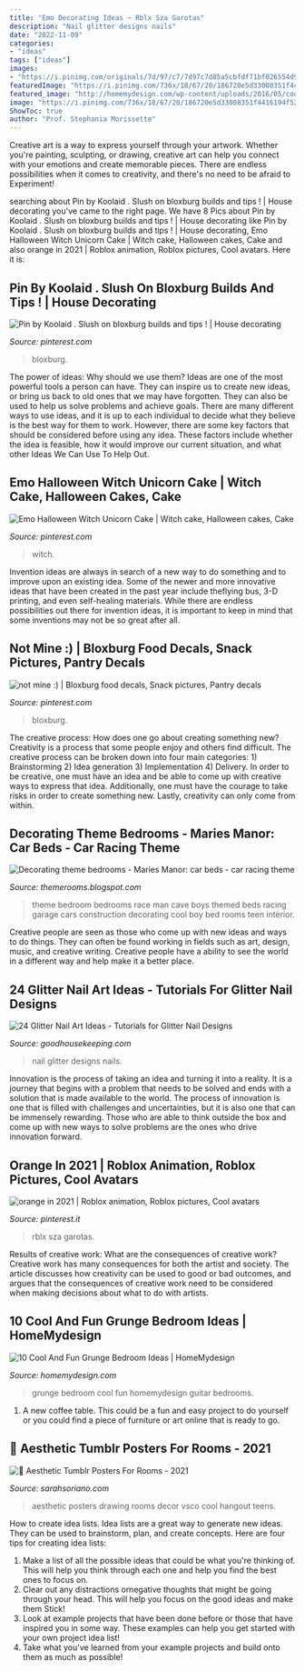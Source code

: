 ```yaml
---
title: "Emo Decorating Ideas ~ Rblx Sza Garotas"
description: "Nail glitter designs nails"
date: "2022-11-09"
categories:
- "ideas"
tags: ["ideas"]
images:
- "https://i.pinimg.com/originals/7d/97/c7/7d97c7d85a5cbfdf71bf026554d97ca1.jpg"
featuredImage: "https://i.pinimg.com/736x/18/67/20/186720e5d33008351f4416194f52ccb7.jpg"
featured_image: "http://homemydesign.com/wp-content/uploads/2016/05/cool-grunge-bedroom-with-guitar-ideas.jpg"
image: "https://i.pinimg.com/736x/18/67/20/186720e5d33008351f4416194f52ccb7.jpg"
ShowToc: true
author: "Prof. Stephania Morissette"
---
```



Creative art is a way to express yourself through your artwork. Whether you're painting, sculpting, or drawing, creative art can help you connect with your emotions and create memorable pieces. There are endless possibilities when it comes to creativity, and there's no need to be afraid to Experiment!

	

		
searching about Pin by Koolaid . Slush on bloxburg builds and tips ! | House decorating you've came to the right page. We have 8 Pics about Pin by Koolaid . Slush on bloxburg builds and tips ! | House decorating like Pin by Koolaid . Slush on bloxburg builds and tips ! | House decorating, Emo Halloween Witch Unicorn Cake | Witch cake, Halloween cakes, Cake and also orange in 2021 | Roblox animation, Roblox pictures, Cool avatars. Here it is:
		
    
## Pin By Koolaid . Slush On Bloxburg Builds And Tips ! | House Decorating

<img loading=lazy src="https://i.pinimg.com/736x/41/b1/d9/41b1d9a55948da60db04c92696afd672.jpg" onerror="this.onerror=null;this.src='https://tse2.mm.bing.net/th?id=OIP.ctfU6xleiWgDGFUKzIv-mgHaFG&amp;pid=15.1';" alt="Pin by Koolaid . Slush on bloxburg builds and tips ! | House decorating">

_Source: pinterest.com_

>bloxburg. 

	

The power of ideas: Why should we use them?
Ideas are one of the most powerful tools a person can have. They can inspire us to create new ideas, or bring us back to old ones that we may have forgotten. They can also be used to help us solve problems and achieve goals. There are many different ways to use ideas, and it is up to each individual to decide what they believe is the best way for them to work. However, there are some key factors that should be considered before using any idea. These factors include whether the idea is feasible, how it would improve our current situation, and what other Ideas We Can Use To Help Out.

    
## Emo Halloween Witch Unicorn Cake | Witch Cake, Halloween Cakes, Cake

<img loading=lazy src="https://i.pinimg.com/originals/43/c1/f9/43c1f90505e8ffad898e38fe401b9d6e.jpg" onerror="this.onerror=null;this.src='https://tse1.mm.bing.net/th?id=OIP.vGHO8x_9oQkrj5O1uM0AIQHaJ4&amp;pid=15.1';" alt="Emo Halloween Witch Unicorn Cake | Witch cake, Halloween cakes, Cake">

_Source: pinterest.com_

>witch. 

	

Invention ideas are always in search of a new way to do something and to improve upon an existing idea. Some of the newer and more innovative ideas that have been created in the past year include theflying bus, 3-D printing, and even self-healing materials. While there are endless possibilities out there for invention ideas, it is important to keep in mind that some inventions may not be so great after all.

    
## Not Mine :) | Bloxburg Food Decals, Snack Pictures, Pantry Decals

<img loading=lazy src="https://i.pinimg.com/736x/18/67/20/186720e5d33008351f4416194f52ccb7.jpg" onerror="this.onerror=null;this.src='https://tse4.mm.bing.net/th?id=OIP.i6NhOFUKcjav3LEu83iRnAHaE2&amp;pid=15.1';" alt="not mine :) | Bloxburg food decals, Snack pictures, Pantry decals">

_Source: pinterest.com_

>bloxburg. 

	

The creative process: How does one go about creating something new?
Creativity is a process that some people enjoy and others find difficult. The creative process can be broken down into four main categories: 1) Brainstorming 2) Idea generation 3) Implementation 4) Delivery. In order to be creative, one must have an idea and be able to come up with creative ways to express that idea. Additionally, one must have the courage to take risks in order to create something new. Lastly, creativity can only come from within.

    
## Decorating Theme Bedrooms - Maries Manor: Car Beds - Car Racing Theme

<img loading=lazy src="https://2.bp.blogspot.com/-8FHdxL5B_9Q/UZSZkdZ2ccI/AAAAAAAAOuU/qNzP3_gzOvw/s1600/race+car+pit+stop+theme+bedroom+decorating+ideas-race+car+pit+stop+theme+bedroom+decorating+ideas.jpg" onerror="this.onerror=null;this.src='https://tse4.mm.bing.net/th?id=OIP.boGhX5mzwFc4mqWEE_BvOwHaFs&amp;pid=15.1';" alt="Decorating theme bedrooms - Maries Manor: car beds - car racing theme">

_Source: themerooms.blogspot.com_

>theme bedroom bedrooms race man cave boys themed beds racing garage cars construction decorating cool boy bed rooms teen interior. 

	

Creative people are seen as those who come up with new ideas and ways to do things. They can often be found working in fields such as art, design, music, and creative writing. Creative people have a ability to see the world in a different way and help make it a better place.

    
## 24 Glitter Nail Art Ideas - Tutorials For Glitter Nail Designs

<img loading=lazy src="http://ghk.h-cdn.co/assets/15/53/1451504756-glitter-nail-art-index.jpg" onerror="this.onerror=null;this.src='https://tse2.mm.bing.net/th?id=OIP.V6gLOL6nKpXE1Ztxi3tP0gHaDt&amp;pid=15.1';" alt="24 Glitter Nail Art Ideas - Tutorials for Glitter Nail Designs">

_Source: goodhousekeeping.com_

>nail glitter designs nails. 

	

Innovation is the process of taking an idea and turning it into a reality. It is a journey that begins with a problem that needs to be solved and ends with a solution that is made available to the world. The process of innovation is one that is filled with challenges and uncertainties, but it is also one that can be immensely rewarding. Those who are able to think outside the box and come up with new ways to solve problems are the ones who drive innovation forward.

    
## Orange In 2021 | Roblox Animation, Roblox Pictures, Cool Avatars

<img loading=lazy src="https://i.pinimg.com/736x/3b/0d/51/3b0d517296f5872dc70d20740c27eef3.jpg" onerror="this.onerror=null;this.src='https://tse3.mm.bing.net/th?id=OIP.-_hqfIUDvHah6K6ylT4JzAHaLh&amp;pid=15.1';" alt="orange in 2021 | Roblox animation, Roblox pictures, Cool avatars">

_Source: pinterest.it_

>rblx sza garotas. 

	

Results of creative work: What are the consequences of creative work?
Creative work has many consequences for both the artist and society. The article discusses how creativity can be used to good or bad outcomes, and argues that the consequences of creative work need to be considered when making decisions about what to do with artists.

    
## 10 Cool And Fun Grunge Bedroom Ideas | HomeMydesign

<img loading=lazy src="http://homemydesign.com/wp-content/uploads/2016/05/cool-grunge-bedroom-with-guitar-ideas.jpg" onerror="this.onerror=null;this.src='https://tse2.mm.bing.net/th?id=OIP.4QcV8aN9tOnlAmgoqJZTJwHaHa&amp;pid=15.1';" alt="10 Cool And Fun Grunge Bedroom Ideas | HomeMydesign">

_Source: homemydesign.com_

>grunge bedroom cool fun homemydesign guitar bedrooms. 

	

1. A new coffee table. This could be a fun and easy project to do yourself or you could find a piece of furniture or art online that is ready to go.

    
## 🖤 Aesthetic Tumblr Posters For Rooms - 2021

<img loading=lazy src="https://i.pinimg.com/originals/7d/97/c7/7d97c7d85a5cbfdf71bf026554d97ca1.jpg" onerror="this.onerror=null;this.src='https://tse2.mm.bing.net/th?id=OIP.fNOFdjvCNI_C8rgwruKpNQHaEq&amp;pid=15.1';" alt="🖤 Aesthetic Tumblr Posters For Rooms - 2021">

_Source: sarahsoriano.com_

>aesthetic posters drawing rooms decor vsco cool hangout teens. 

	

How to create idea lists.
Idea lists are a great way to generate new ideas. They can be used to brainstorm, plan, and create concepts. Here are four tips for creating idea lists:
1. Make a list of all the possible ideas that could be what you're thinking of. This will help you think through each one and help you find the best ones to focus on.
2. Clear out any distractions ornegative thoughts that might be going through your head. This will help you focus on the good ideas and make them Stick!
3. Look at example projects that have been done before or those that have inspired you in some way. These examples can help you get started with your own project idea list!
4. Take what you've learned from your example projects and build onto them as much as possible!

